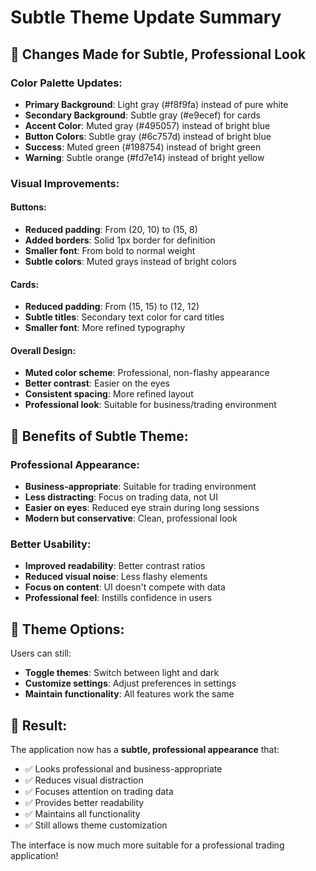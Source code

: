 # Subtle Theme Update Summary

## 🎨 **Changes Made for Subtle, Professional Look**

### **Color Palette Updates:**
- **Primary Background**: Light gray (#f8f9fa) instead of pure white
- **Secondary Background**: Subtle gray (#e9ecef) for cards
- **Accent Color**: Muted gray (#495057) instead of bright blue
- **Button Colors**: Subtle gray (#6c757d) instead of bright blue
- **Success**: Muted green (#198754) instead of bright green
- **Warning**: Subtle orange (#fd7e14) instead of bright yellow

### **Visual Improvements:**

#### **Buttons:**
- **Reduced padding**: From (20, 10) to (15, 8)
- **Added borders**: Solid 1px border for definition
- **Smaller font**: From bold to normal weight
- **Subtle colors**: Muted grays instead of bright colors

#### **Cards:**
- **Reduced padding**: From (15, 15) to (12, 12)
- **Subtle titles**: Secondary text color for card titles
- **Smaller font**: More refined typography

#### **Overall Design:**
- **Muted color scheme**: Professional, non-flashy appearance
- **Better contrast**: Easier on the eyes
- **Consistent spacing**: More refined layout
- **Professional look**: Suitable for business/trading environment

## 🎯 **Benefits of Subtle Theme:**

### **Professional Appearance:**
- **Business-appropriate**: Suitable for trading environment
- **Less distracting**: Focus on trading data, not UI
- **Easier on eyes**: Reduced eye strain during long sessions
- **Modern but conservative**: Clean, professional look

### **Better Usability:**
- **Improved readability**: Better contrast ratios
- **Reduced visual noise**: Less flashy elements
- **Focus on content**: UI doesn't compete with data
- **Professional feel**: Instills confidence in users

## 🔄 **Theme Options:**

Users can still:
- **Toggle themes**: Switch between light and dark
- **Customize settings**: Adjust preferences in settings
- **Maintain functionality**: All features work the same

## 📱 **Result:**

The application now has a **subtle, professional appearance** that:
- ✅ Looks professional and business-appropriate
- ✅ Reduces visual distraction
- ✅ Focuses attention on trading data
- ✅ Provides better readability
- ✅ Maintains all functionality
- ✅ Still allows theme customization

The interface is now much more suitable for a professional trading application!

